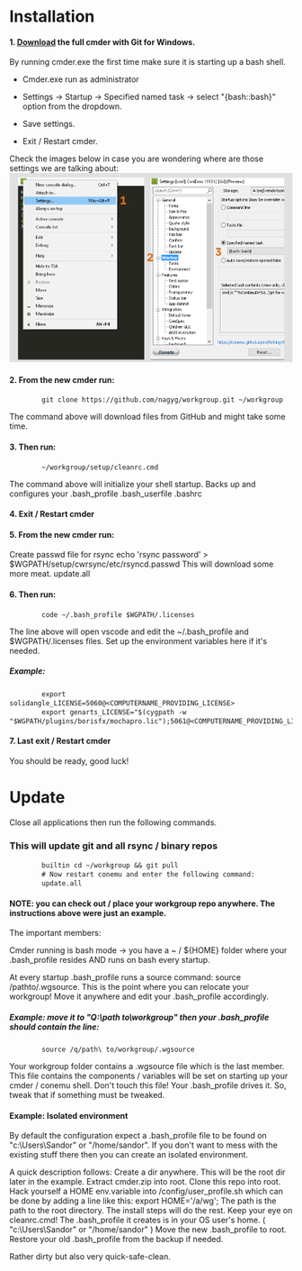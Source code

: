 Installation
============

#### 1. [Download](https://cmder.net) the full cmder with Git for Windows. 

 By running cmder.exe the first time make sure it is starting up a bash shell.
 
 - Cmder.exe run as administrator 

 - Settings -> Startup -> Specified named task -> select "{bash::bash}" option from the dropdown.
 
 - Save settings.
 
 - Exit / Restart cmder.
 
Check the images below in case you are wondering where are those settings we are talking about:
![alt text](https://github.com/nagyg/workgroup/blob/master/setup/docs/cmder_settings.png?raw=true)

#### 2. From the new cmder run:
            git clone https://github.com/nagyg/workgroup.git ~/workgroup
            
The command above will download files from GitHub and might take some time.

#### 3. Then run:
            ~/workgroup/setup/cleanrc.cmd

The command above will initialize your shell startup. Backs up and configures your .bash_profile .bash_userfile .bashrc

#### 4. Exit / Restart cmder
#### 5. From the new cmder run:
Create passwd file for rsync
            echo 'rsync password' > $WGPATH/setup/cwrsync/etc/rsyncd.passwd
This will download some more meat.
            update.all

#### 6. Then run: 
            code ~/.bash_profile $WGPATH/.licenses

The line above will open vscode and edit the ~/.bash_profile and $WGPATH/.licenses files. 
Set up the environment variables here if it's needed.

##### Example:
            export solidangle_LICENSE=5060@<COMPUTERNAME_PROVIDING_LICENSE>
            export genarts_LICENSE="$(cygpath -w "$WGPATH/plugins/borisfx/mochapro.lic");5061@<COMPUTERNAME_PROVIDING_LICENSE>"

#### 7. Last exit / Restart cmder

You should be ready, good luck!

Update
======
Close all applications then run the following commands.
### This will update git and all rsync / binary repos
            builtin cd ~/workgroup && git pull
            # Now restart conemu and enter the following command:
            update.all
            
#### NOTE: you can check out / place your workgroup repo anywhere. The instructions above were just an example.

The important members: 

Cmder running is bash mode -> you have a ~ / ${HOME} folder where your .bash_profile resides AND runs on bash every startup.

At every startup .bash_profile runs a source command: source /pathto/.wgsource.
This is the point where you can relocate your workgroup! Move it anywhere and edit your .bash_profile accordingly.

##### Example: move it to "Q:\path to\workgroup" then your .bash_profile should contain the line:
            source /q/path\ to/workgroup/.wgsource

Your workgroup folder contains a .wgsource file which is the last member. 
This file contains the components / variables will be set on starting up your cmder / conemu shell. Don't touch this file! Your .bash_profile drives it. So, tweak that if something must be tweaked.

#### Example: Isolated environment
By default the configuration expect a .bash_profile file to be found on "c:\Users\Sandor" or "/home/sandor".
If you don't want to mess with the existing stuff there then you can create an isolated environment.

A quick description follows: Create a dir anywhere. This will be the root dir later in the example. 
 Extract cmder.zip into root. Clone this repo into root. Hack yourself a HOME env.variable into <root>/config/user_profile.sh which can be
done by adding a line like this: export HOME='/a/wg'; The path is the path to the root directory. The install steps will do the rest. Keep your eye on cleanrc.cmd! The .bash_profile it creates is in your OS user's home.  ( "c:\Users\Sandor" or "/home/sandor" ) Move the new .bash_profile to root. Restore your old .bash_profile from the backup if needed. 
 
Rather dirty but also very quick-safe-clean.
